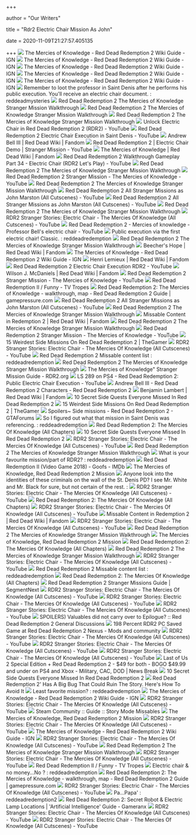 +++
        
author = "Our Writers"
        
title = "Rdr2 Electric Chair Mission As John"
        
date = 2020-11-09T21:27:57.405135
        
+++
[ ![](http://oyster.ignimgs.com/mediawiki/apis.ign.com/red-dead-redemption-2/1/15/Themercies_of_knowledge.JPG)](http://oyster.ignimgs.com/mediawiki/apis.ign.com/red-dead-redemption-2/1/15/Themercies_of_knowledge.JPG) The Mercies of Knowledge - Red Dead Redemption 2 Wiki Guide - IGN
[ ![](https://oyster.ignimgs.com/mediawiki/apis.ign.com/red-dead-redemption-2/7/71/Themerciesofkonwledgepart41.JPG)](https://oyster.ignimgs.com/mediawiki/apis.ign.com/red-dead-redemption-2/7/71/Themerciesofkonwledgepart41.JPG) The Mercies of Knowledge - Red Dead Redemption 2 Wiki Guide - IGN
[ ![](https://oyster.ignimgs.com/mediawiki/apis.ign.com/red-dead-redemption-2/b/b1/Themercies_of_knowledge3.JPG)](https://oyster.ignimgs.com/mediawiki/apis.ign.com/red-dead-redemption-2/b/b1/Themercies_of_knowledge3.JPG) The Mercies of Knowledge - Red Dead Redemption 2 Wiki Guide - IGN
[ ![](https://oyster.ignimgs.com/mediawiki/apis.ign.com/red-dead-redemption-2/e/e4/Themerciesofkonwledgepart42.JPG)](https://oyster.ignimgs.com/mediawiki/apis.ign.com/red-dead-redemption-2/e/e4/Themerciesofkonwledgepart42.JPG) The Mercies of Knowledge - Red Dead Redemption 2 Wiki Guide - IGN
[ ![](https://oyster.ignimgs.com/mediawiki/apis.ign.com/red-dead-redemption-2/8/81/Themercies_of_knowledge5.JPG)](https://oyster.ignimgs.com/mediawiki/apis.ign.com/red-dead-redemption-2/8/81/Themercies_of_knowledge5.JPG) The Mercies of Knowledge - Red Dead Redemption 2 Wiki Guide - IGN
[ ![](https://i.redd.it/wvtblcnwpz521.jpg)](https://i.redd.it/wvtblcnwpz521.jpg) Remember to loot the professor in Saint Denis after he performs his public  execution. You'll receive an electric chair document. : reddeadmysteries
[ ![](https://www.powerpyx.com/wp-content/uploads/rdr2-stranger-mercies-knowledge-2.jpg)](https://www.powerpyx.com/wp-content/uploads/rdr2-stranger-mercies-knowledge-2.jpg) Red Dead Redemption 2 The Mercies of Knowledge Stranger Mission Walkthrough
[ ![](https://www.powerpyx.com/wp-content/uploads/rdr2-stranger-mercies-knowledge-14.jpg)](https://www.powerpyx.com/wp-content/uploads/rdr2-stranger-mercies-knowledge-14.jpg) Red Dead Redemption 2 The Mercies of Knowledge Stranger Mission Walkthrough
[ ![](https://www.powerpyx.com/wp-content/uploads/rdr2-stranger-mercies-knowledge-25.jpg)](https://www.powerpyx.com/wp-content/uploads/rdr2-stranger-mercies-knowledge-25.jpg) Red Dead Redemption 2 The Mercies of Knowledge Stranger Mission Walkthrough
[ ![](https://i.ytimg.com/vi/zZ_jd4d7MAo/hqdefault.jpg)](https://i.ytimg.com/vi/zZ_jd4d7MAo/hqdefault.jpg) Unlock Electric Chair in Red Dead Redemption 2 (RDR2) - YouTube
[ ![](https://i.ytimg.com/vi/kKKByjmX59c/hqdefault.jpg)](https://i.ytimg.com/vi/kKKByjmX59c/hqdefault.jpg) Red Dead Redemption 2 Electric Chair Execution in Saint Denis - YouTube
[ ![](https://static.wikia.nocookie.net/reddeadredemption/images/5/51/Andrew_Bell_III_RDRII.jpg/revision/latest/top-crop/width/360/height/450?cb=20181031202633)](https://static.wikia.nocookie.net/reddeadredemption/images/5/51/Andrew_Bell_III_RDRII.jpg/revision/latest/top-crop/width/360/height/450?cb=20181031202633) Andrew Bell III | Red Dead Wiki | Fandom
[ ![](https://i.ytimg.com/vi/_cNTNhFtQsY/hqdefault.jpg)](https://i.ytimg.com/vi/_cNTNhFtQsY/hqdefault.jpg) Red Dead Redemption 2 | Electric Chair Demo | Stranger Mission - YouTube
[ ![](https://static.wikia.nocookie.net/reddeadredemption/images/3/3e/RDR2TheMerciesOfKnowledge-Mission.png/revision/latest?cb=20181105220007)](https://static.wikia.nocookie.net/reddeadredemption/images/3/3e/RDR2TheMerciesOfKnowledge-Mission.png/revision/latest?cb=20181105220007) The Mercies of Knowledge | Red Dead Wiki | Fandom
[ ![](https://i.ytimg.com/vi/Taa2qOeEbbk/mqdefault.jpg)](https://i.ytimg.com/vi/Taa2qOeEbbk/mqdefault.jpg) Red Dead Redemption 2 Walkthrough Gameplay Part 34 - Electric Chair (RDR2  Let's Play) - YouTube
[ ![](https://www.powerpyx.com/wp-content/uploads/rdr2-stranger-mercies-knowledge-3.jpg)](https://www.powerpyx.com/wp-content/uploads/rdr2-stranger-mercies-knowledge-3.jpg) Red Dead Redemption 2 The Mercies of Knowledge Stranger Mission Walkthrough
[ ![](https://i.ytimg.com/vi/Z8Zp8tQ9QpU/maxresdefault.jpg)](https://i.ytimg.com/vi/Z8Zp8tQ9QpU/maxresdefault.jpg) Red Dead Redemption 2 Stranger Mission - The Mercies of Knowledge - YouTube
[ ![](https://www.powerpyx.com/wp-content/uploads/rdr2-stranger-mercies-knowledge-19.jpg)](https://www.powerpyx.com/wp-content/uploads/rdr2-stranger-mercies-knowledge-19.jpg) Red Dead Redemption 2 The Mercies of Knowledge Stranger Mission Walkthrough
[ ![](https://i.ytimg.com/vi/xeJyVqObTmk/hqdefault.jpg)](https://i.ytimg.com/vi/xeJyVqObTmk/hqdefault.jpg) Red Dead Redemption 2 All Stranger Missions as John Marston (All Cutscenes)  - YouTube
[ ![](https://i.ytimg.com/vi/mhWvpGF_Psc/mqdefault.jpg)](https://i.ytimg.com/vi/mhWvpGF_Psc/mqdefault.jpg) Red Dead Redemption 2 All Stranger Missions as John Marston (All Cutscenes)  - YouTube
[ ![](https://www.powerpyx.com/wp-content/uploads/rdr2-stranger-mercies-knowledge-20.jpg)](https://www.powerpyx.com/wp-content/uploads/rdr2-stranger-mercies-knowledge-20.jpg) Red Dead Redemption 2 The Mercies of Knowledge Stranger Mission Walkthrough
[ ![](https://i.ytimg.com/vi/faCL7qZPfk8/mqdefault.jpg)](https://i.ytimg.com/vi/faCL7qZPfk8/mqdefault.jpg) RDR2 Stranger Stories: Electric Chair - The Mercies Of Knowledge (All  Cutscenes) - YouTube
[ ![](https://i.ytimg.com/vi/TiKdR-IIkt8/maxresdefault.jpg)](https://i.ytimg.com/vi/TiKdR-IIkt8/maxresdefault.jpg) Red Dead Redemption 2 - Mercies of knowledge - Professor Bell's electric  chair - YouTube
[ ![](https://external-preview.redd.it/KPYcy6cRu1TtECNpD4zLoVUU78w6sR8yFdmK4Bm-E88.png?width=960&crop=smart&format=pjpg&auto=webp&s=3dcdfd2df4bc514bdb45befdf53988036f2021b6)](https://external-preview.redd.it/KPYcy6cRu1TtECNpD4zLoVUU78w6sR8yFdmK4Bm-E88.png?width=960&crop=smart&format=pjpg&auto=webp&s=3dcdfd2df4bc514bdb45befdf53988036f2021b6) Public execution via the first electric chair! Classic. : reddeadredemption
[ ![](https://www.powerpyx.com/wp-content/uploads/rdr2-stranger-mercies-knowledge-5.jpg)](https://www.powerpyx.com/wp-content/uploads/rdr2-stranger-mercies-knowledge-5.jpg) Red Dead Redemption 2 The Mercies of Knowledge Stranger Mission Walkthrough
[ ![](https://static.wikia.nocookie.net/reddeadredemption/images/9/99/Beechershopelocation.jpg/revision/latest/zoom-crop/width/360/height/360?cb=20181121194927)](https://static.wikia.nocookie.net/reddeadredemption/images/9/99/Beechershopelocation.jpg/revision/latest/zoom-crop/width/360/height/360?cb=20181121194927) Beecher's Hope | Red Dead Wiki | Fandom
[ ![](https://oyster.ignimgs.com/mediawiki/apis.ign.com/red-dead-redemption-2/7/75/Themercies_of_knowledge1.JPG)](https://oyster.ignimgs.com/mediawiki/apis.ign.com/red-dead-redemption-2/7/75/Themercies_of_knowledge1.JPG) The Mercies of Knowledge - Red Dead Redemption 2 Wiki Guide - IGN
[ ![](https://static.wikia.nocookie.net/reddeadredemption/images/3/3e/Henri_Lemieux_RDR2.jpg/revision/latest?cb=20190510171337)](https://static.wikia.nocookie.net/reddeadredemption/images/3/3e/Henri_Lemieux_RDR2.jpg/revision/latest?cb=20190510171337) Henri Lemieux | Red Dead Wiki | Fandom
[ ![](https://i.ytimg.com/vi/EWAqBqmDJwY/maxresdefault.jpg)](https://i.ytimg.com/vi/EWAqBqmDJwY/maxresdefault.jpg) Red Dead Redemption 2 Electric Chair Execution RDR2 - YouTube
[ ![](https://static.wikia.nocookie.net/reddeadredemption/images/0/0f/Wilson_J._McDaniels_rdr2.jpg/revision/latest?cb=20190606203743)](https://static.wikia.nocookie.net/reddeadredemption/images/0/0f/Wilson_J._McDaniels_rdr2.jpg/revision/latest?cb=20190606203743) Wilson J. McDaniels | Red Dead Wiki | Fandom
[ ![](https://i.ytimg.com/vi/rrL94EHbOf0/maxresdefault.jpg)](https://i.ytimg.com/vi/rrL94EHbOf0/maxresdefault.jpg) Red Dead Redemption 2 Stranger Mission - The Mercies of Knowledge - YouTube
[ ![](https://i.redd.it/664karldtd821.jpg)](https://i.redd.it/664karldtd821.jpg) Red Dead Redemption II / Funny - TV Tropes
[ ![](https://guides.gamepressure.com/red-dead-redemption-2/gfx/word/36826406.jpg)](https://guides.gamepressure.com/red-dead-redemption-2/gfx/word/36826406.jpg) Red Dead Redemption 2: The Mercies of Knowledge - walkthrough, map - Red  Dead Redemption 2 Guide | gamepressure.com
[ ![](https://i.ytimg.com/vi/VF5cVQa4CiA/hqdefault.jpg)](https://i.ytimg.com/vi/VF5cVQa4CiA/hqdefault.jpg) Red Dead Redemption 2 All Stranger Missions as John Marston (All Cutscenes)  - YouTube
[ ![](https://www.powerpyx.com/wp-content/uploads/rdr2-stranger-mercies-knowledge-6.jpg)](https://www.powerpyx.com/wp-content/uploads/rdr2-stranger-mercies-knowledge-6.jpg) Red Dead Redemption 2 The Mercies of Knowledge Stranger Mission Walkthrough
[ ![](https://vignette.wikia.nocookie.net/reddeadredemption/images/9/99/GivetothePoor.png/revision/latest/smart/width/400/height/225?cb=20181030134710)](https://vignette.wikia.nocookie.net/reddeadredemption/images/9/99/GivetothePoor.png/revision/latest/smart/width/400/height/225?cb=20181030134710) Missable Content in Redemption 2 | Red Dead Wiki | Fandom
[ ![](https://www.powerpyx.com/wp-content/uploads/rdr2-stranger-mercies-knowledge-23.jpg)](https://www.powerpyx.com/wp-content/uploads/rdr2-stranger-mercies-knowledge-23.jpg) Red Dead Redemption 2 The Mercies of Knowledge Stranger Mission Walkthrough
[ ![](https://i.ytimg.com/vi/QIokhmRpXz4/maxresdefault.jpg)](https://i.ytimg.com/vi/QIokhmRpXz4/maxresdefault.jpg) Red Dead Redemption 2 Stranger Mission - The Mercies of Knowledge - YouTube
[ ![](https://static3.thegamerimages.com/wordpress/wp-content/uploads/2018/11/red-dead-redemption-2-side-mission-feature.jpg)](https://static3.thegamerimages.com/wordpress/wp-content/uploads/2018/11/red-dead-redemption-2-side-mission-feature.jpg) 15 Weirdest Side Missions On Red Dead Redemption 2 | TheGamer
[ ![](https://i.ytimg.com/vi/A8YfYvCTusE/hqdefault.jpg)](https://i.ytimg.com/vi/A8YfYvCTusE/hqdefault.jpg) RDR2 Stranger Stories: Electric Chair - The Mercies Of Knowledge (All  Cutscenes) - YouTube
[ ![](https://external-preview.redd.it/2kyAuveFzpDe20YrefCGBZjVdAC7g6JIMKXSxSGi7ik.jpg?auto=webp&s=7345f6eac5eca18231668d1feb9511a572b04962)](https://external-preview.redd.it/2kyAuveFzpDe20YrefCGBZjVdAC7g6JIMKXSxSGi7ik.jpg?auto=webp&s=7345f6eac5eca18231668d1feb9511a572b04962) Red Dead Redemption 2 Missable content list : reddeadredemption
[ ![](https://www.powerpyx.com/wp-content/uploads/rdr2-stranger-mercies-knowledge-9.jpg)](https://www.powerpyx.com/wp-content/uploads/rdr2-stranger-mercies-knowledge-9.jpg) Red Dead Redemption 2 The Mercies of Knowledge Stranger Mission Walkthrough
[ ![](https://cdn.rdr2.org/wp-content/uploads/2019/01/The-Mercies-of-Knowledge-01.jpg)](https://cdn.rdr2.org/wp-content/uploads/2019/01/The-Mercies-of-Knowledge-01.jpg) The Mercies of Knowledge" Stranger Mission Guide - RDR2.org
[ ![](https://i.ytimg.com/vi/Oycp-5I9EJY/maxresdefault.jpg)](https://i.ytimg.com/vi/Oycp-5I9EJY/maxresdefault.jpg) LS 289 on PS4 - Red Dead Redemption 2: Public Electric Chair Execution -  YouTube
[ ![](https://www.gtabase.com/images/red-dead-redemption-2/characters/full/andrew-bell-iii.jpg)](https://www.gtabase.com/images/red-dead-redemption-2/characters/full/andrew-bell-iii.jpg) Andrew Bell III - Red Dead Redemption 2 Characters - Red Dead Redemption 2
[ ![](https://static.wikia.nocookie.net/reddeadredemption/images/6/6c/Benjamin_Lambert_RDR2.png/revision/latest?cb=20181115094455)](https://static.wikia.nocookie.net/reddeadredemption/images/6/6c/Benjamin_Lambert_RDR2.png/revision/latest?cb=20181115094455) Benjamin Lambert | Red Dead Wiki | Fandom
[ ![](https://static2.gamerantimages.com/wordpress/wp-content/uploads/2019/07/Robot-location-e1564340202404.jpeg?q=50&fit=crop&w=740&h=416)](https://static2.gamerantimages.com/wordpress/wp-content/uploads/2019/07/Robot-location-e1564340202404.jpeg?q=50&fit=crop&w=740&h=416) 10 Secret Side Quests Everyone Missed In Red Dead Redemption 2
[ ![](https://static2.thegamerimages.com/wordpress/wp-content/uploads/2018/11/Weirdest-Side-Missions-RDR2-Featured.jpg)](https://static2.thegamerimages.com/wordpress/wp-content/uploads/2018/11/Weirdest-Side-Missions-RDR2-Featured.jpg) 15 Weirdest Side Missions On Red Dead Redemption 2 | TheGamer
[ ![](https://gtaforums.com/uploads/monthly_2018_11/downloadfile-1.thumb.jpg.f9a28ff0fdacbb4e0ccd0d7f5280d0e8.jpg)](https://gtaforums.com/uploads/monthly_2018_11/downloadfile-1.thumb.jpg.f9a28ff0fdacbb4e0ccd0d7f5280d0e8.jpg) Spoilers~ Side missions - Red Dead Redemption 2 - GTAForums
[ ![](https://i.redd.it/bnyjqod0zcy11.jpg)](https://i.redd.it/bnyjqod0zcy11.jpg) So I figured out what that mission in Saint Denis was referencing. :  reddeadredemption
[ ![](https://www.ordinaryreviews.com/wp-content/uploads/2018/11/part-4-the-mercies-of-knowledge-800x450.jpg)](https://www.ordinaryreviews.com/wp-content/uploads/2018/11/part-4-the-mercies-of-knowledge-800x450.jpg) Red Dead Redemption 2: The Mercies Of Knowledge (All Chapters)
[ ![](https://static2.gamerantimages.com/wordpress/wp-content/uploads/2019/08/10-Secret-Side-Quests-Everyone-Missed-In-Red-Dead-Redemption-2-Featured-Image.jpg)](https://static2.gamerantimages.com/wordpress/wp-content/uploads/2019/08/10-Secret-Side-Quests-Everyone-Missed-In-Red-Dead-Redemption-2-Featured-Image.jpg) 10 Secret Side Quests Everyone Missed In Red Dead Redemption 2
[ ![](https://i.ytimg.com/vi/1NrEh-e59ik/hqdefault.jpg)](https://i.ytimg.com/vi/1NrEh-e59ik/hqdefault.jpg) RDR2 Stranger Stories: Electric Chair - The Mercies Of Knowledge (All  Cutscenes) - YouTube
[ ![](https://www.powerpyx.com/wp-content/uploads/rdr2-stranger-mercies-knowledge-17.jpg)](https://www.powerpyx.com/wp-content/uploads/rdr2-stranger-mercies-knowledge-17.jpg) Red Dead Redemption 2 The Mercies of Knowledge Stranger Mission Walkthrough
[ ![](https://preview.redd.it/7ais5o4zmdb51.jpg?width=3840&format=pjpg&auto=webp&s=7aea36f557ba1c5d9e638685d6ec368aac67ceb2)](https://preview.redd.it/7ais5o4zmdb51.jpg?width=3840&format=pjpg&auto=webp&s=7aea36f557ba1c5d9e638685d6ec368aac67ceb2) What is your favourite mission/part of RDR2? : reddeadredemption
[ ![](https://m.media-amazon.com/images/M/MV5BMThiMGJkNDUtYjIxYy00ZTRhLWE5NmUtNzI4NTJlOGI4ZTMwXkEyXkFqcGdeQXVyNTk1ODMyNjA@._V1_UY1200_CR171,0,630,1200_AL_.jpg)](https://m.media-amazon.com/images/M/MV5BMThiMGJkNDUtYjIxYy00ZTRhLWE5NmUtNzI4NTJlOGI4ZTMwXkEyXkFqcGdeQXVyNTk1ODMyNjA@._V1_UY1200_CR171,0,630,1200_AL_.jpg) Red Dead Redemption II (Video Game 2018) - Goofs - IMDb
[ ![](https://guides4gamers.com/sites/12/screenshots/2019/09/1920/speak-to-the-police-chief-at-saint-denis-jail-1.jpg)](https://guides4gamers.com/sites/12/screenshots/2019/09/1920/speak-to-the-police-chief-at-saint-denis-jail-1.jpg) The Mercies of Knowledge, Red Dead Redemption 2 Mission
[ ![](https://preview.redd.it/7tmmitxmrpp51.jpg?width=640&height=852&crop=smart&auto=webp&s=acd3dcc990082a97c1c0a975f9eb02a1157d4953)](https://preview.redd.it/7tmmitxmrpp51.jpg?width=640&height=852&crop=smart&auto=webp&s=acd3dcc990082a97c1c0a975f9eb02a1157d4953) Anyone look into the identities of these criminals on the wall of the St.  Denis PD? I see Mr. White and Mr. Black for sure, but not certain of the  rest. :
[ ![](https://i.ytimg.com/vi/gZcEcP1ol5o/hqdefault.jpg)](https://i.ytimg.com/vi/gZcEcP1ol5o/hqdefault.jpg) RDR2 Stranger Stories: Electric Chair - The Mercies Of Knowledge (All  Cutscenes) - YouTube
[ ![](https://www.ordinaryreviews.com/wp-content/uploads/2018/11/the-mercies-of-knowledge-part-3-mission-rdr-2-800x450.jpg)](https://www.ordinaryreviews.com/wp-content/uploads/2018/11/the-mercies-of-knowledge-part-3-mission-rdr-2-800x450.jpg) Red Dead Redemption 2: The Mercies Of Knowledge (All Chapters)
[ ![](https://i.ytimg.com/vi/vQDMY9-_nMY/hqdefault.jpg)](https://i.ytimg.com/vi/vQDMY9-_nMY/hqdefault.jpg) RDR2 Stranger Stories: Electric Chair - The Mercies Of Knowledge (All  Cutscenes) - YouTube
[ ![](https://static.wikia.nocookie.net/reddeadredemption/images/2/21/Red_Dead_Redemption_2_-_All_Missable_Missions%2C_Weapons%2C_Animals_%26_More/revision/latest/top-crop/width/300/height/300?cb=20200203174850)](https://static.wikia.nocookie.net/reddeadredemption/images/2/21/Red_Dead_Redemption_2_-_All_Missable_Missions%2C_Weapons%2C_Animals_%26_More/revision/latest/top-crop/width/300/height/300?cb=20200203174850) Missable Content in Redemption 2 | Red Dead Wiki | Fandom
[ ![](https://i.ytimg.com/vi/kIaIC2BYj3Q/hqdefault.jpg)](https://i.ytimg.com/vi/kIaIC2BYj3Q/hqdefault.jpg) RDR2 Stranger Stories: Electric Chair - The Mercies Of Knowledge (All  Cutscenes) - YouTube
[ ![](https://www.powerpyx.com/wp-content/uploads/rdr2-stranger-mercies-knowledge-22.jpg)](https://www.powerpyx.com/wp-content/uploads/rdr2-stranger-mercies-knowledge-22.jpg) Red Dead Redemption 2 The Mercies of Knowledge Stranger Mission Walkthrough
[ ![](https://guides4gamers.com/sites/12/screenshots/2019/09/1920/speak-to-the-police-chief-at-saint-denis-jail-3.jpg)](https://guides4gamers.com/sites/12/screenshots/2019/09/1920/speak-to-the-police-chief-at-saint-denis-jail-3.jpg) The Mercies of Knowledge, Red Dead Redemption 2 Mission
[ ![](https://www.ordinaryreviews.com/wp-content/uploads/2018/11/the-mercies-of-knowledge-walkthrough-part-3-rdr-2-800x450.jpg)](https://www.ordinaryreviews.com/wp-content/uploads/2018/11/the-mercies-of-knowledge-walkthrough-part-3-rdr-2-800x450.jpg) Red Dead Redemption 2: The Mercies Of Knowledge (All Chapters)
[ ![](https://www.powerpyx.com/wp-content/uploads/rdr2-stranger-mercies-knowledge-8.jpg)](https://www.powerpyx.com/wp-content/uploads/rdr2-stranger-mercies-knowledge-8.jpg) Red Dead Redemption 2 The Mercies of Knowledge Stranger Mission Walkthrough
[ ![](https://i.ytimg.com/vi/0IULxnk_puY/hqdefault.jpg)](https://i.ytimg.com/vi/0IULxnk_puY/hqdefault.jpg) RDR2 Stranger Stories: Electric Chair - The Mercies Of Knowledge (All  Cutscenes) - YouTube
[ ![](https://external-preview.redd.it/2kyAuveFzpDe20YrefCGBZjVdAC7g6JIMKXSxSGi7ik.jpg?blur=40&format=pjpg&auto=webp&s=3273b3b7c0133571205384498c77f8957e104a6e)](https://external-preview.redd.it/2kyAuveFzpDe20YrefCGBZjVdAC7g6JIMKXSxSGi7ik.jpg?blur=40&format=pjpg&auto=webp&s=3273b3b7c0133571205384498c77f8957e104a6e) Red Dead Redemption 2 Missable content list : reddeadredemption
[ ![](https://www.ordinaryreviews.com/wp-content/uploads/2018/11/the-mercies-of-knowledge-part-1.jpg)](https://www.ordinaryreviews.com/wp-content/uploads/2018/11/the-mercies-of-knowledge-part-1.jpg) Red Dead Redemption 2: The Mercies Of Knowledge (All Chapters)
[ ![](https://cdn.segmentnext.com/wp-content/uploads/2018/10/red-dead-redemption-2-strangers.jpg)](https://cdn.segmentnext.com/wp-content/uploads/2018/10/red-dead-redemption-2-strangers.jpg) Red Dead Redemption 2 Stranger Missions Guide | SegmentNext
[ ![](https://i.ytimg.com/vi/eIkD4S7MqGs/hqdefault.jpg)](https://i.ytimg.com/vi/eIkD4S7MqGs/hqdefault.jpg) RDR2 Stranger Stories: Electric Chair - The Mercies Of Knowledge (All  Cutscenes) - YouTube
[ ![](https://i.ytimg.com/vi/E0BHTHGuBqE/hqdefault.jpg)](https://i.ytimg.com/vi/E0BHTHGuBqE/hqdefault.jpg) RDR2 Stranger Stories: Electric Chair - The Mercies Of Knowledge (All  Cutscenes) - YouTube
[ ![](https://i.ytimg.com/vi/I9d6wwqEquE/hqdefault.jpg)](https://i.ytimg.com/vi/I9d6wwqEquE/hqdefault.jpg) RDR2 Stranger Stories: Electric Chair - The Mercies Of Knowledge (All  Cutscenes) - YouTube
[ ![](https://img.youtube.com/vi/N-pLb5D29cE/0.jpg)](https://img.youtube.com/vi/N-pLb5D29cE/0.jpg) SPOILERS) Valuables did not carry over to Epilogue? :: Red Dead Redemption 2  General Discussions
[ ![](https://staticdelivery.nexusmods.com/mods/3024/images/thumbnails/63/63-1574060522-1676152274.jpeg)](https://staticdelivery.nexusmods.com/mods/3024/images/thumbnails/63/63-1574060522-1676152274.jpeg) 198 Percent RDR2 PC Saved Game at Red Dead Redemption 2 Nexus - Mods and  community
[ ![](https://i.ytimg.com/vi/4Umimb71otM/hqdefault.jpg)](https://i.ytimg.com/vi/4Umimb71otM/hqdefault.jpg) RDR2 Stranger Stories: Electric Chair - The Mercies Of Knowledge (All  Cutscenes) - YouTube
[ ![](https://i.ytimg.com/vi/PTxv9HZQ5Yk/hqdefault.jpg)](https://i.ytimg.com/vi/PTxv9HZQ5Yk/hqdefault.jpg) RDR2 Stranger Stories: Electric Chair - The Mercies Of Knowledge (All  Cutscenes) - YouTube
[ ![](https://i.ytimg.com/vi/4o69Buffipw/hqdefault.jpg)](https://i.ytimg.com/vi/4o69Buffipw/hqdefault.jpg) RDR2 Stranger Stories: Electric Chair - The Mercies Of Knowledge (All  Cutscenes) - YouTube
[ ![](https://img.particlenews.com/img/id/13wWBn_0X3WSxyB00?type=thumbnail_512x288)](https://img.particlenews.com/img/id/13wWBn_0X3WSxyB00?type=thumbnail_512x288) Last of Us 2 Special Edition + Red Dead Redemption 2 - $49 for both - BOGO  $49.99 and under on PS4 and Xbox - Military, CAC, DOD | News Break
[ ![](https://static2.gamerantimages.com/wordpress/wp-content/uploads/2019/07/Evelyn-Miller-e1564337195518.jpeg?q=50&fit=crop&w=740&h=416)](https://static2.gamerantimages.com/wordpress/wp-content/uploads/2019/07/Evelyn-Miller-e1564337195518.jpeg?q=50&fit=crop&w=740&h=416) 10 Secret Side Quests Everyone Missed In Red Dead Redemption 2
[ ![](https://hips.hearstapps.com/digitalspyuk.cdnds.net/18/40/1538827423-red-dead-redemption-2-a.jpg)](https://hips.hearstapps.com/digitalspyuk.cdnds.net/18/40/1538827423-red-dead-redemption-2-a.jpg) Red Dead Redemption 2' Has A Big Bug That Could Ruin The Story. Here's How  To Avoid It
[ ![](https://styles.redditmedia.com/t5_hmteh/styles/profileIcon_r5gpiy2zr0l31.jpg?width=256&height=256&crop=256:256,smart&frame=1&s=bed1c039c1aa2848a988728583b513c2b602b087)](https://styles.redditmedia.com/t5_hmteh/styles/profileIcon_r5gpiy2zr0l31.jpg?width=256&height=256&crop=256:256,smart&frame=1&s=bed1c039c1aa2848a988728583b513c2b602b087) Least favorite mission? : reddeadredemption
[ ![](https://oyster.ignimgs.com/mediawiki/apis.ign.com/red-dead-redemption-2/7/78/Themercies_of_knowledge4.JPG)](https://oyster.ignimgs.com/mediawiki/apis.ign.com/red-dead-redemption-2/7/78/Themercies_of_knowledge4.JPG) The Mercies of Knowledge - Red Dead Redemption 2 Wiki Guide - IGN
[ ![](https://i.ytimg.com/vi/tvjZ7DTfu0I/hqdefault.jpg)](https://i.ytimg.com/vi/tvjZ7DTfu0I/hqdefault.jpg) RDR2 Stranger Stories: Electric Chair - The Mercies Of Knowledge (All  Cutscenes) - YouTube
[ ![](https://steamuserimages-a.akamaihd.net/ugc/776245734738483814/81CD8E23BFE9D63217A62A2D30D5C3376D3A918E/?imw=512&imh=293&ima=fit&impolicy=Letterbox&imcolor=%23000000&letterbox=true)](https://steamuserimages-a.akamaihd.net/ugc/776245734738483814/81CD8E23BFE9D63217A62A2D30D5C3376D3A918E/?imw=512&imh=293&ima=fit&impolicy=Letterbox&imcolor=%23000000&letterbox=true) Steam Community :: Guide :: Story Mode Missables
[ ![](https://guides4gamers.com/sites/12/screenshots/2019/08/1920/andrew-bell-iii.jpg)](https://guides4gamers.com/sites/12/screenshots/2019/08/1920/andrew-bell-iii.jpg) The Mercies of Knowledge, Red Dead Redemption 2 Mission
[ ![](https://i.ytimg.com/vi/i2Dc_qEKMno/hqdefault.jpg)](https://i.ytimg.com/vi/i2Dc_qEKMno/hqdefault.jpg) RDR2 Stranger Stories: Electric Chair - The Mercies Of Knowledge (All  Cutscenes) - YouTube
[ ![](https://oyster.ignimgs.com/mediawiki/apis.ign.com/red-dead-redemption-2/1/14/Themercies_of_knowledge7.JPG)](https://oyster.ignimgs.com/mediawiki/apis.ign.com/red-dead-redemption-2/1/14/Themercies_of_knowledge7.JPG) The Mercies of Knowledge - Red Dead Redemption 2 Wiki Guide - IGN
[ ![](https://i.ytimg.com/vi/RLeJlsurGYk/hqdefault.jpg)](https://i.ytimg.com/vi/RLeJlsurGYk/hqdefault.jpg) RDR2 Stranger Stories: Electric Chair - The Mercies Of Knowledge (All  Cutscenes) - YouTube
[ ![](https://www.powerpyx.com/wp-content/uploads/rdr2-stranger-mercies-knowledge-18.jpg)](https://www.powerpyx.com/wp-content/uploads/rdr2-stranger-mercies-knowledge-18.jpg) Red Dead Redemption 2 The Mercies of Knowledge Stranger Mission Walkthrough
[ ![](https://i.ytimg.com/vi/qstX1sHn99I/hqdefault.jpg)](https://i.ytimg.com/vi/qstX1sHn99I/hqdefault.jpg) RDR2 Stranger Stories: Electric Chair - The Mercies Of Knowledge (All  Cutscenes) - YouTube
[ ![](https://static.tvtropes.org/pmwiki/pub/images/yeehaw.png)](https://static.tvtropes.org/pmwiki/pub/images/yeehaw.png) Red Dead Redemption II / Funny - TV Tropes
[ ![](https://external-preview.redd.it/0QAAllGRmA7RnJpDRYz_7OP8B6jCz8cR4vO8YiQ015I.png?format=pjpg&auto=webp&s=b924886c7d72df448fb3962796ea8b19cae1f0ad)](https://external-preview.redd.it/0QAAllGRmA7RnJpDRYz_7OP8B6jCz8cR4vO8YiQ015I.png?format=pjpg&auto=webp&s=b924886c7d72df448fb3962796ea8b19cae1f0ad) Electric chair & no money...No ? : reddeadredemption
[ ![](https://guides.gamepressure.com/red-dead-redemption-2/gfx/word/36826359.jpg)](https://guides.gamepressure.com/red-dead-redemption-2/gfx/word/36826359.jpg) Red Dead Redemption 2: The Mercies of Knowledge - walkthrough, map - Red  Dead Redemption 2 Guide | gamepressure.com
[ ![](https://i.ytimg.com/vi/hf58mGFD8OA/hqdefault.jpg)](https://i.ytimg.com/vi/hf58mGFD8OA/hqdefault.jpg) RDR2 Stranger Stories: Electric Chair - The Mercies Of Knowledge (All  Cutscenes) - YouTube
[ ![](https://preview.redd.it/xecmz8p81y151.jpg?auto=webp&s=35cbe35f531e49d8260e38e5b24b600e62265c34)](https://preview.redd.it/xecmz8p81y151.jpg?auto=webp&s=35cbe35f531e49d8260e38e5b24b600e62265c34) Pa...Papa' : reddeadredemption2
[ ![](https://gameranx.com/features/id/164583/article/red-dead-redemption-2-secret-robot-electric-lamp-locations-artificial-intelligence-guide/attachment/red-dead-redemption-2-rdr-2-special-characters-robot-2018-11-01-11-04-17-mp4_000206573-2/)](https://gameranx.com/features/id/164583/article/red-dead-redemption-2-secret-robot-electric-lamp-locations-artificial-intelligence-guide/attachment/red-dead-redemption-2-rdr-2-special-characters-robot-2018-11-01-11-04-17-mp4_000206573-2/) Red Dead Redemption 2: Secret Robot & Electric Lamp Locations | 'Artificial  Intelligence' Guide - Gameranx
[ ![](https://i.ytimg.com/vi/udURFXFQ7WQ/hqdefault.jpg)](https://i.ytimg.com/vi/udURFXFQ7WQ/hqdefault.jpg) RDR2 Stranger Stories: Electric Chair - The Mercies Of Knowledge (All  Cutscenes) - YouTube
[ ![](https://i.ytimg.com/vi/AxYTAeSTM5s/hqdefault.jpg)](https://i.ytimg.com/vi/AxYTAeSTM5s/hqdefault.jpg) RDR2 Stranger Stories: Electric Chair - The Mercies Of Knowledge (All  Cutscenes) - YouTube
